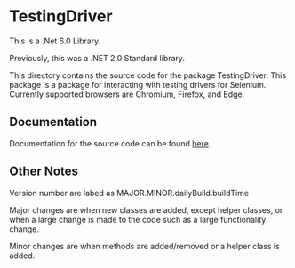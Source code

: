 # TestingDriver
This is a .Net 6.0 Library. 

Previously, this was a .NET 2.0 Standard library. 

This directory contains the source code for the package TestingDriver. This package is a package for interacting with testing drivers for Selenium. Currently supported browsers are Chromium, Firefox, and Edge. 

## Documentation
Documentation for the source code can be found [here](https://zzzrst.github.io/TestingDrivers/).

 ## Other Notes
 Version number are labed as MAJOR.MINOR.dailyBuild.buildTime  

Major changes are when new classes are added, except helper classes, or when a large change is made to the code such as a large functionality change.  

Minor changes are when methods are added/removed or a helper class is added.
